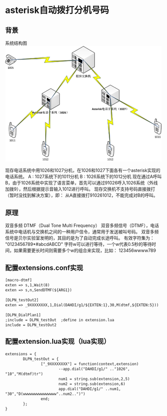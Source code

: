 # asterisk自动拨打分机号码

## 背景
系统结构图   
![](images/20121218.1.1.png)

现存电话系统中用1026和1027分机，在1026和1027下面各有一个asterisk实现的电话系统。
A : 1027系统下的1011分机
B : 1026系统下的1012分机
现在通过A呼叫B，由于1026系统中实现了语言菜单，首先可以通过91026呼入1026系统（外线加拨9），然后根据提示音输入1012进行呼叫。
现存交换机不支持号码直接拨打（暂时没找到解决方案），即：
从A直接拨打910261012，不能完成对B的呼叫。


## 原理
  
双音多频 DTMF（Dual Tone Multi Frequency）
双音多频信号（DTMF），电话系统中电话机与交换机之间的一种用户信令，通常用于发送被叫号码。
双音多频信号是贝尔实验室发明的，其目的是为了自动完成长途呼叫。
有效字符集为：          "0123456789*#abcdABCD"
字符w可以进行等待，一个w代表0.5秒的等待时间，如果需要更长时间则需要多个w的组合来实现，比如：
123456wwww789


## 配置extensions.conf实现

	[macro-dtmf]
	exten => s,1,Wait(8)
	exten => s,n,SendDTMF(${ARG1})
	
	[DLPN_testOut2]
	exten => _9XXXXXXXX,1,Dial(DAHDI/g1/${EXTEN:1},30,M(dtmf,${EXTEN:5}))
	
	[DLPN_DialPlan1]
	;include = DLPN_testOut  ;define in extension.lua
	include = DLPN_testOut2
	
## 配置extension.lua实现（lua实现）

	extensions = {
	        DLPN_testOut = {
	                ["_9XXXXXXXX"] = function(context,extension)
	                        --app.dial("DAHDI/g1/" .."1026", "10","M(dtmf)tr")
	                        num1 = string.sub(extension,2,5)
	                        num2 = string.sub(extension,6)
	                        app.dial("DAHDI/g1/" ..num1, "30","D(wwwwwwwwwwwwwww"..num2..")")
	                end;
	        };
	}
